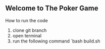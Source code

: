 ## Welcome to The Poker Game

How to run the code

1. clone git branch
2. open terminal
3. run the following command 
`bash build.sh
